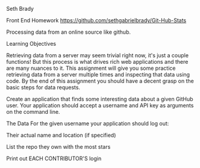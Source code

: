Seth Brady

Front End Homework
https://github.com/sethgabrielbrady/Git-Hub-Stats

Processing data from an online source like github.


Learning Objectives

Retrieving data from a server may seem trivial right now, it's just a couple functions! But this process is what drives rich web applications and there are many nuances to it. This assignment will give you some practice retrieving data from a server multiple times and inspecting that data using code. By the end of this assignment you should have a decent grasp on the basic steps for data requests.


Create an application that finds some interesting data about a given GitHub user.
Your application should accept a username and API key as arguments on the command line.

The Data
For the given username your application should log out:

Their actual name and location (if specified)

List the repo they own with the most stars

Print out EACH CONTRIBUTOR'S login 
